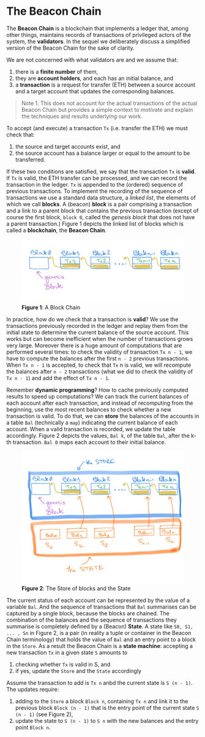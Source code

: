
# The Beacon Chain

The **Beacon Chain** is a blockchain that implements a ledger that, among other things, maintains records of transactions of privileged actors of the system, the **validators**. In the sequel we deliberately discuss a simplified version of the Beacon Chain for the sake of clarity. 

We are not concerned with what validators are and we assume that: 

1. there is a **finite number** of them, 
2. they are **account holders**, and each has an initial balance, and 
3. a **transaction** is a request for transfer (ETH) between a source account and a target account that updates the corresponding balances. 

> Note 1. This does not account for the actual transactions of the actual Beacon Chain  but provides a simple context to motivate and explain the techniques and results underlying our work. 

To accept (and execute) a transaction `Tx` (i.e. transfer the ETH) we must check that: 

1. the source and target accounts exist, and 
2. the source account has a balance larger or equal to the amount to be transferred. 

If these two conditions are satisfied, we say that the transaction `Tx` is **valid**. If `Tx` is valid, the ETH transfer can be processed, and we can record the transaction in the ledger. 
`Tx` is appended to the (ordered) sequence of previous transactions. 
To implement the recording of the sequence of transactions we use a standard data structure, 
a _linked list_, the elements of which we call **blocks**. A (beacon) **block** is a pair comprising a transaction and a link to a parent block that contains the previous transaction (except of course the first block, `block 0`, called the _genesis block_ that does not have a parent transaction.) 
Figure 1 depicts the linked list of blocks which is called a **blockchain**, the **Beacon Chain**.
<figure>
    <img src="blockchain1.jpg"
         alt="A Block Chain">
    <figcaption><strong>Figure 1</strong>: A Block Chain</figcaption>
</figure>

In practice, how do we check that a transaction is **valid**? 
We use the transactions previously recorded in the ledger and replay them from the initial state to determine the current balance of the source account.
This works but can become inefficient when the number of transactions grows very large. 
Moreover there is a huge amount of computations that are performed several times: to check the validity of transaction `Tx n - 1`, we have to compute the balances after the first `n - 2` previous transactions. 
When `Tx n - 1` is accepted, to check that `Tx` n is valid, we will recompute the balances after `n - 2` transactions (what we did to check the validity of `Tx n - 1`) and add the effect of `Tx n - 1`.

 Remember **dynamic programming**? How to cache previously computed results to speed up computations? 
We can track the current balances of each account after each transaction, and instead of recomputing from the beginning, use the most recent balances to check whether a new transaction is valid. 
To do that, we can **store** the balances of the accounts in a table `Bal` (technically a `map`) indicating the current balance of each account. When a valid transaction is recorded, we update the table accordingly. Figure 2 depicts the values, `Bal k`, of the table `Bal`, after the k-th transaction. `Bal 0` maps each account to their initial balance. 

<figure>
    <img src="blockchain2.jpg"
         alt="A Block Chain">
    <figcaption><strong>Figure 2</strong>: The Store of blocks and the State</figcaption>
</figure> 

The current status of each account can be represented by the value of a variable `Bal`. 
And the sequence of transactions that `Bal` summarises can be captured by a single block, because the blocks are chained. 
The combination of the balances and the sequence of transactions they summarise is completely defined by a (Beacon) **State**. 
A state like `S0, S1, ... , Sn` in Figure 2, is a pair (in reality a tuple or container in the Beacon Chain terminology) that holds the value of `Bal` and an entry point to a block in the `Store`. 
As a result the Beacon Chain is a **state machine**: accepting a new transaction `Tx` in a given state `S` amounts to 

1. checking whether `Tx` is valid in S, and
2. if yes, update the `Store` and the `State` accordingly

Assume the transaction to add is `Tx n` anbd the current state is `S (n - 1)`.
The updates require: 

1. adding to the `Store` a block `Block n`, containing `Tx n` and link it to the previous block `Block (n - 1)` that is the entry point of the current state `S (n - 1)` (see Figure 2), 
2. update the state to `S (n - 1)` to `S n` with the new balances and the entry point `Block n`. 
